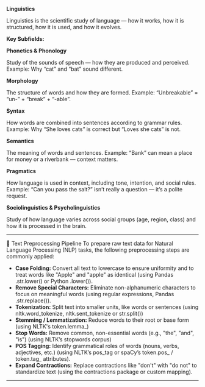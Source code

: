 **Linguistics**

Linguistics is the scientific study of language — how it works, how it is structured, how it is used, and how it evolves.

**Key Subfields:**

**Phonetics & Phonology**

Study of the sounds of speech — how they are produced and perceived.
Example: Why “cat” and “bat” sound different.

**Morphology**

The structure of words and how they are formed.
Example: “Unbreakable” = “un-” + “break” + “-able”.

**Syntax**

How words are combined into sentences according to grammar rules.
Example: Why “She loves cats” is correct but “Loves she cats” is not.

**Semantics**

The meaning of words and sentences.
Example: “Bank” can mean a place for money or a riverbank — context matters.

**Pragmatics**

How language is used in context, including tone, intention, and social rules.
Example: “Can you pass the salt?” isn’t really a question — it’s a polite request.

**Sociolinguistics & Psycholinguistics**

Study of how language varies across social groups (age, region, class) and how it is processed in the brain.

---

🧹 Text Preprocessing Pipeline To prepare raw text data for Natural Language Processing (NLP) tasks, the following preprocessing steps are commonly applied:

- **Case Folding:** Convert all text to lowercase to ensure uniformity and to treat words like "Apple" and "apple" as identical (using Pandas .str.lower() or Python .lower()).
- **Remove Special Characters:** Eliminate non-alphanumeric characters to focus on meaningful words (using regular expressions, Pandas .str.replace()).
- **Tokenization:** Split text into smaller units, like words or sentences (using nltk.word_tokenize, nltk.sent_tokenize or str.split())
- **Stemming / Lemmatization:**  Reduce words to their root or base form (using NLTK's token.lemma_)
- **Stop Words:** Remove common, non-essential words (e.g., "the", "and", "is") (using NLTK’s stopwords corpus)
- **POS Tagging:** Identify grammatical roles of words (nouns, verbs, adjectives, etc.) (using NLTK’s pos_tag or spaCy’s token.pos_ / token.tag_ attributes).
- **Expand Contractions:** Replace contractions like "don't" with "do not" to standardize text (using the contractions package or custom mapping).
---
